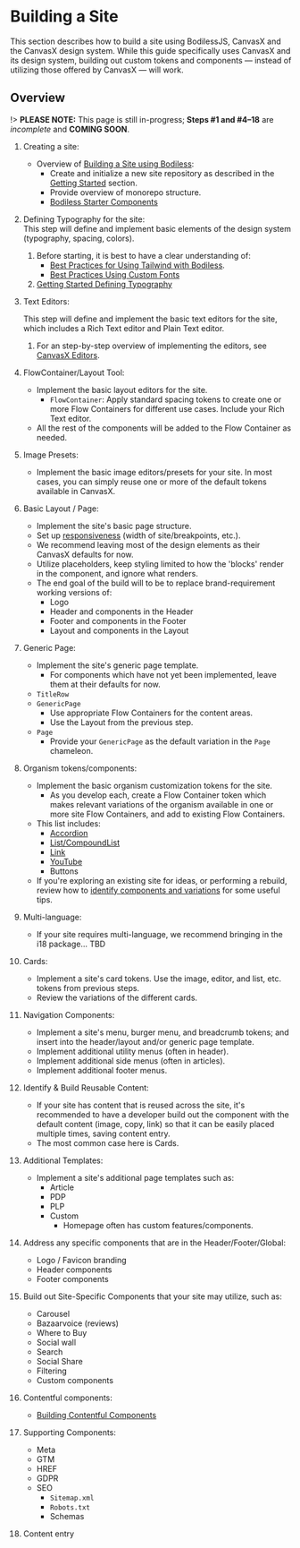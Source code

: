 # Building a Site

This section describes how to build a site using BodilessJS, CanvasX and the CanvasX design system.
While this guide specifically uses CanvasX and its design system, building out custom tokens and
components — instead of utilizing those offered by CanvasX — will work.

## Overview

!> **PLEASE NOTE:** This page is still in-progress; **Steps #1 and #4–18** are _incomplete_ and
**COMING SOON**.

01. Creating a site:
    - Overview of [Building a Site using Bodiless](./BuildingOverview):
      - Create and initialize a new site repository as described in the [Getting
        Started](/About/GettingStarted) section.
      - Provide overview of monorepo structure.
      - [Bodiless Starter Components](./ComponentsStarterKit)

01. Defining Typography for the site:  
    This step will define and implement basic elements of the design system (typography, spacing,
    colors).

    01. Before starting, it is best to have a clear understanding of:
        - [Best Practices for Using Tailwind with
        Bodiless](./TypographySetup/TailwindGuide).
        - [Best Practices Using Custom Fonts](./TypographySetup/Fonts)
    01. [Getting Started Defining Typography](./TypographySetup/Typography)

01. Text Editors:

    This step will define and implement the basic text editors for the site, which includes a Rich
    Text editor and Plain Text editor.

    01. For an step-by-step overview of implementing the editors, see [CanvasX
        Editors](/Components/Editors/CX_Editors/).

01. FlowContainer/Layout Tool:
    - Implement the basic layout editors for the site.
      - `FlowContainer`: Apply standard spacing tokens to create one or more Flow Containers for
        different use cases. Include your Rich Text editor.
    - All the rest of the components will be added to the Flow Container as needed.

01. Image Presets:
    - Implement the basic image editors/presets for your site. In most cases, you can simply reuse
      one or more of the default tokens available in CanvasX.

01. Basic Layout / Page:
    - Implement the site's basic page structure.
    - Set up [responsiveness](./Responsiveness) (width of site/breakpoints, etc.).
    - We recommend leaving most of the design elements as their CanvasX defaults for now.
    - Utilize placeholders, keep styling limited to how the 'blocks' render in the component, and
      ignore what renders.
    - The end goal of the build will to be to replace brand-requirement working versions of:
      - Logo
      - Header and components in the Header
      - Footer and components in the Footer
      - Layout and components in the Layout

01. Generic Page:
    - Implement the site's generic page template.
      - For components which have not yet been implemented, leave them at their defaults for now.
    - `TitleRow`
    - `GenericPage`
      - Use appropriate Flow Containers for the content areas.
      - Use the Layout from the previous step.
    - `Page`
      - Provide your `GenericPage` as the default variation in the `Page` chameleon.

01. Organism tokens/components:
    - Implement the basic organism customization tokens for the site.
      - As you develop each, create a Flow Container token which makes relevant variations of the
        organism available in one or more site Flow Containers, and add to existing Flow Containers.
    - This list includes:
      - [Accordion](/Components/SingleAccordion)
      - [List/CompoundList](/Components/List)
      - [Link](/Components/Link/)
      - [YouTube](/Components/YouTube)
      - Buttons
    - If you're exploring an existing site for ideas, or performing a rebuild, review how to
      [identify components and variations](./IdentifyingComponentsGuide) for some useful tips.

01. Multi-language:
      <!-- TODO: Complete bullet when able. -->
    - If your site requires multi-language, we recommend bringing in the i18 package... TBD

01. Cards:
    - Implement a site's card tokens. Use the image, editor, and list, etc. tokens from previous
      steps.
    - Review the variations of the different cards.

01. Navigation Components:
    - Implement a site's menu, burger menu, and breadcrumb tokens; and insert into the header/layout
      and/or generic page template.
    - Implement additional utility menus (often in header).
    - Implement additional side menus (often in articles).
    - Implement additional footer menus.

01. Identify & Build Reusable Content:
    - If your site has content that is reused across the site, it's recommended to have a developer
      build out the component with the default content (image, copy, link) so that it can be easily
      placed multiple times, saving content entry.
    - The most common case here is Cards.

01. Additional Templates:
    - Implement a site's additional page templates such as:
      - Article
      - PDP
      - PLP
      - Custom
        - Homepage often has custom features/components.

01. Address any specific components that are in the Header/Footer/Global:
    - Logo / Favicon branding
    - Header components
    - Footer components

01. Build out Site-Specific Components that your site may utilize, such as:
    - Carousel
    - Bazaarvoice (reviews)
    - Where to Buy
    - Social wall
    - Search
    - Social Share
    - Filtering
    - Custom components

01. Contentful components:
    - [Building Contentful Components](./BuildingComponents/BuildingContentful)

01. Supporting Components:
    - Meta
    - GTM
    - HREF
    - GDPR
    - SEO
      - `Sitemap.xml`
      - `Robots.txt`
      - Schemas

01. Content entry
